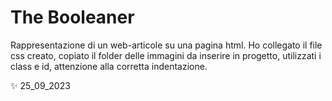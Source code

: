 # The Booleaner

Rappresentazione di un web-articole su una pagina html. Ho collegato il file css creato, copiato il folder delle immagini da inserire in progetto, utilizzati i class e id, attenzione alla corretta indentazione.

✨ 25_09_2023